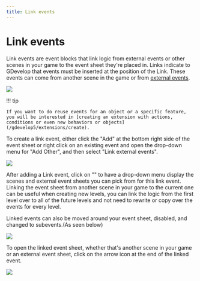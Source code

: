 ```yaml
---
title: Link events
---
```

# Link events

Link events are event blocks that link logic from external events or other scenes in your game to the event sheet they're placed in. Links indicate to GDevelop that events must be inserted at the position of the Link. These events can come from another scene in the game or from [external events](/gdevelop5/interface/events-editor/external-events).

![](/gdevelop5/events/link/pasted/20230313-201213.png)

!!! tip

    If you want to do reuse events for an object or a specific feature, you will be interested in [creating an extension with actions, conditions or even new behaviors or objects](/gdevelop5/extensions/create).

To create a link event, either click the "Add" at the bottom right side of the event sheet or right click on an existing event and open the drop-down menu for "Add Other", and then select "Link external events".

![](/gdevelop5/events/link/pasted/20230313-201145.png)

After adding a Link event, click on "<Enter the name of external events>" to have a drop-down menu display the scenes and external event sheets you can pick from for this link event. Linking the event sheet from another scene in your game to the current one can be useful when creating new levels, you can link the logic from the first level over to all of the future levels and not need to rewrite or copy over the events for every level.

Linked events can also be moved around your event sheet, disabled, and changed to subevents.(As seen below)

![](/gdevelop5/events/link/pasted/20230313-202342.png)

To open the linked event sheet, whether that's another scene in your game or an external event sheet, click on the arrow icon at the end of the linked event.

![](/gdevelop5/events/link/pasted/20230313-203256.png)
